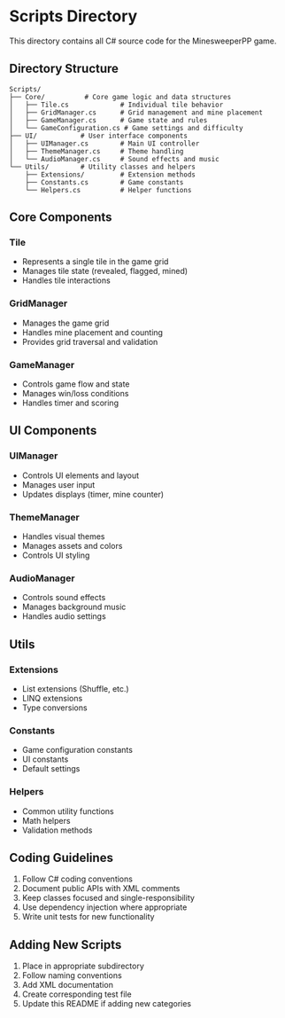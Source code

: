 # Scripts Directory

This directory contains all C# source code for the MinesweeperPP game.

## Directory Structure

```
Scripts/
├── Core/          # Core game logic and data structures
│   ├── Tile.cs             # Individual tile behavior
│   ├── GridManager.cs      # Grid management and mine placement
│   ├── GameManager.cs      # Game state and rules
│   └── GameConfiguration.cs # Game settings and difficulty
├── UI/           # User interface components
│   ├── UIManager.cs        # Main UI controller
│   ├── ThemeManager.cs     # Theme handling
│   └── AudioManager.cs     # Sound effects and music
└── Utils/        # Utility classes and helpers
    ├── Extensions/         # Extension methods
    ├── Constants.cs        # Game constants
    └── Helpers.cs          # Helper functions
```

## Core Components

### Tile
- Represents a single tile in the game grid
- Manages tile state (revealed, flagged, mined)
- Handles tile interactions

### GridManager
- Manages the game grid
- Handles mine placement and counting
- Provides grid traversal and validation

### GameManager
- Controls game flow and state
- Manages win/loss conditions
- Handles timer and scoring

## UI Components

### UIManager
- Controls UI elements and layout
- Manages user input
- Updates displays (timer, mine counter)

### ThemeManager
- Handles visual themes
- Manages assets and colors
- Controls UI styling

### AudioManager
- Controls sound effects
- Manages background music
- Handles audio settings

## Utils

### Extensions
- List extensions (Shuffle, etc.)
- LINQ extensions
- Type conversions

### Constants
- Game configuration constants
- UI constants
- Default settings

### Helpers
- Common utility functions
- Math helpers
- Validation methods

## Coding Guidelines

1. Follow C# coding conventions
2. Document public APIs with XML comments
3. Keep classes focused and single-responsibility
4. Use dependency injection where appropriate
5. Write unit tests for new functionality

## Adding New Scripts

1. Place in appropriate subdirectory
2. Follow naming conventions
3. Add XML documentation
4. Create corresponding test file
5. Update this README if adding new categories 
